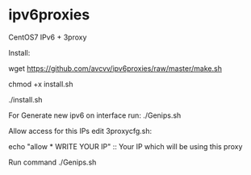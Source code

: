# ipv6proxies
CentOS7 IPv6 + 3proxy

Install: 

wget https://github.com/avcvv/ipv6proxies/raw/master/make.sh

chmod +x install.sh

./install.sh

For Generate new ipv6 on interface run: 
./Genips.sh


Allow access for this IPs edit 3proxycfg.sh: 

echo "allow * WRITE YOUR IP" :: Your IP which will be using this proxy

Run command ./Genips.sh
